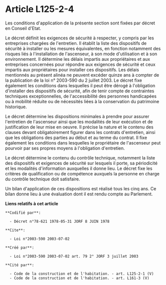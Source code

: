 # Article L125-2-4

Les conditions d'application de la présente section sont fixées par décret en Conseil d'Etat.

Le décret définit les exigences de sécurité à respecter, y compris par les entreprises chargées de l'entretien. Il établit la
liste des dispositifs de sécurité à installer ou les mesures équivalentes, en fonction notamment des risques liés à
l'installation de l'ascenseur, à son mode d'utilisation et à son environnement. Il détermine les délais impartis aux
propriétaires et aux entreprises concernées pour répondre aux exigences de sécurité et ceux impartis aux propriétaires pour
installer ces dispositifs. Les délais mentionnés au présent alinéa ne peuvent excéder quinze ans à compter de la publication
de la loi n° 2003-590 du 2 juillet 2003. Le décret fixe également les conditions dans lesquelles il peut être dérogé à
l'obligation d'installer des dispositifs de sécurité, afin de tenir compte de contraintes techniques exceptionnelles, de
l'accessibilité des personnes handicapées ou à mobilité réduite ou de nécessités liées à la conservation du patrimoine
historique.

Le décret détermine les dispositions minimales à prendre pour assurer l'entretien de l'ascenseur ainsi que les modalités de
leur exécution et de justification de leur mise en oeuvre. Il précise la nature et le contenu des clauses devant
obligatoirement figurer dans les contrats d'entretien, ainsi que les obligations des parties au début et au terme du contrat.
Il fixe également les conditions dans lesquelles le propriétaire de l'ascenseur peut pourvoir par ses propres moyens à
l'obligation d'entretien.

Le décret détermine le contenu du contrôle technique, notamment la liste des dispositifs et exigences de sécurité sur
lesquels il porte, sa périodicité et les modalités d'information auxquelles il donne lieu. Le décret fixe les critères de
qualification ou de compétence auxquels la personne en charge du contrôle technique doit satisfaire.

Un bilan d'application de ces dispositions est réalisé tous les cinq ans. Ce bilan donne lieu à une évaluation dont il est
rendu compte au Parlement.

**Liens relatifs à cet article**

	**Codifié par**:

	  - Décret n°78-621 1978-05-31 JORF 8 JUIN 1978

	**Cite**:

	  - Loi n°2003-590 2003-07-02

	**Créé par**:

	  - Loi n°2003-590 2003-07-02 art. 79 2° JORF 3 juillet 2003

	**Cité par**:

	  - Code de la construction et de l'habitation. - art. L125-2-1 (V)
	  - Code de la construction et de l'habitation. - art. L161-3 (V)
